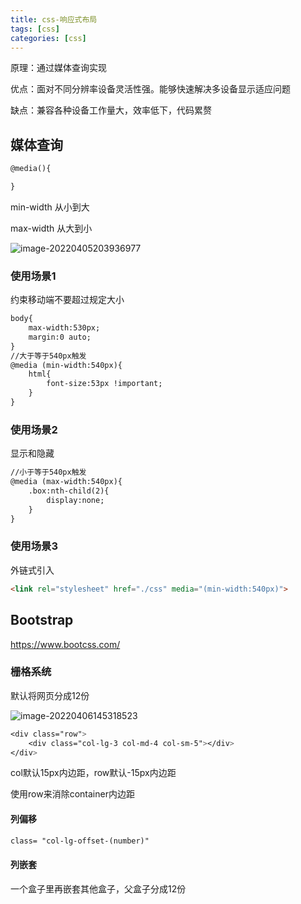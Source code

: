 ```yaml
---
title: css-响应式布局
tags: [css]
categories: [css]
---
```

原理：通过媒体查询实现

优点：面对不同分辨率设备灵活性强。能够快速解决多设备显示适应问题

缺点：兼容各种设备工作量大，效率低下，代码累赘

## 媒体查询

~~~html
@media(){

}
~~~



min-width  从小到大 

max-width 从大到小

![image-20220405203936977](https://s2.loli.net/2022/05/17/MWpdJT2wRe8DCmf.png)

### 使用场景1

约束移动端不要超过规定大小

~~~html
body{
	max-width:530px;
	margin:0 auto;
}
//大于等于540px触发
@media (min-width:540px){
	html{
		font-size:53px !important;
	}
}
~~~

### 使用场景2

显示和隐藏

~~~html
//小于等于540px触发
@media (max-width:540px){
	.box:nth-child(2){
		display:none;
	}
}
~~~

### 使用场景3

外链式引入

~~~html
<link rel="stylesheet" href="./css" media="(min-width:540px)">
~~~

## Bootstrap

https://www.bootcss.com/

### 栅格系统

默认将网页分成12份

![image-20220406145318523](https://s2.loli.net/2022/05/17/bwKzJL3mBTscraq.png) 

~~~css
<div class="row">
	<div class="col-lg-3 col-md-4 col-sm-5"></div>
</div>
~~~

col默认15px内边距，row默认-15px内边距

使用row来消除container内边距

#### 列偏移

~~~html
class= "col-lg-offset-(number)"
~~~



#### 列嵌套

一个盒子里再嵌套其他盒子，父盒子分成12份
